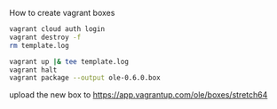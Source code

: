 How to create vagrant boxes

```sh
vagrant cloud auth login
vagrant destroy -f
rm template.log

vagrant up |& tee template.log
vagrant halt
vagrant package --output ole-0.6.0.box
```

upload the new box to https://app.vagrantup.com/ole/boxes/stretch64

